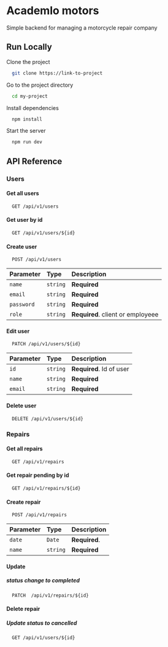 # Academlo motors

Simple backend for managing a motorcycle repair company

## Run Locally

Clone the project

```bash
  git clone https://link-to-project
```

Go to the project directory

```bash
  cd my-project
```

Install dependencies

```bash
  npm install
```

Start the server

```bash
  npm run dev
```

## API Reference

### Users

#### Get all users

```http
  GET /api/v1/users
```

#### Get user by id

```http
  GET /api/v1/users/${id}
```

#### Create user

```http
  POST /api/v1/users
```

| Parameter  | Type     | Description                       |
| :--------- | :------- | :-------------------------------- |
| `name`     | `string` | **Required**                      |
| `email`    | `string` | **Required**                      |
| `password` | `string` | **Required**                      |
| `role`     | `string` | **Required**. client or employeee |

#### Edit user

```http
  PATCH /api/v1/users/${id}
```

| Parameter | Type     | Description              |
| :-------- | :------- | :----------------------- |
| `id`      | `string` | **Required**. Id of user |
| `name`    | `string` | **Required**             |
| `email`   | `string` | **Required**             |

#### Delete user

```http
  DELETE /api/v1/users/${id}
```

### Repairs

#### Get all repairs

```http
  GET /api/v1/repairs
```

#### Get repair pending by id

```http
  GET /api/v1/repairs/${id}
```

#### Create repair

```http
  POST /api/v1/repairs
```

| Parameter | Type     | Description   |
| :-------- | :------- | :------------ |
| `date`    | `Date`   | **Required**. |
| `name`    | `string` | **Required**  |

#### Update

##### **status change to completed**

```http
  PATCH  /api/v1/repairs/${id}
```

#### Delete repair

##### **Update status to cancelled**

```http
  GET /api/v1/users/${id}
```
